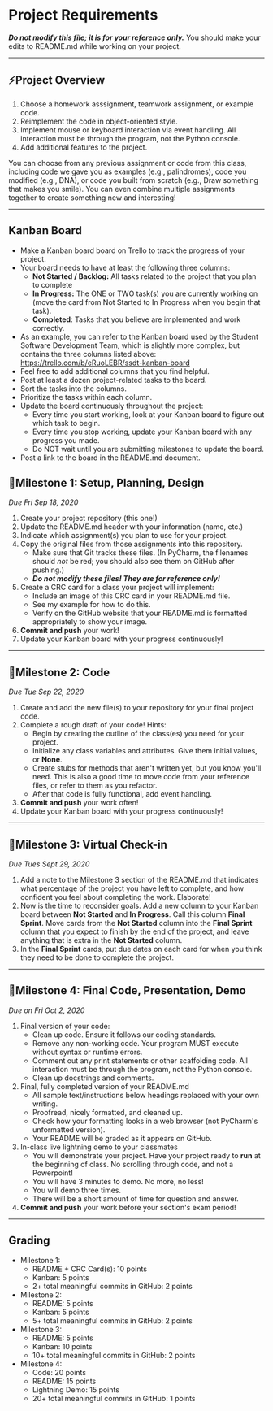 # Project Requirements
**_Do not modify this file; it is for your reference only._** 
You should make your edits to README.md while working on your project.

---

## ⚡️Project Overview

1. Choose a homework asssignment, teamwork assignment, or example code.
2. Reimplement the code in object-oriented style.
3. Implement mouse or keyboard interaction via event handling. All interaction must be through the program, not the Python console.
4. Add additional features to the project.

You can choose from any previous assignment or code from this class, 
including code we gave you as examples (e.g., palindromes), 
code you modified (e.g., DNA), or code you built from scratch 
(e.g., Draw something that makes you smile). You can even combine multiple
assignments together to create something new and interesting!

---

## Kanban Board
- Make a Kanban board board on Trello to track the progress of your project.
- Your board needs to have at least the following three columns:
    - **Not Started / Backlog:** All tasks related to the project that you plan to complete
    - **In Progress:** The ONE or TWO task(s) you are currently working on (move the card from Not Started to In Progress when you begin that task).
    - **Completed**: Tasks that you believe are implemented and work correctly.
- As an example, you can refer to the Kanban board used by the Student Software Development Team, which is slightly more complex, but contains the three columns listed above: https://trello.com/b/eRuoLEBR/ssdt-kanban-board
- Feel free to add additional columns that you find helpful.
- Post at least a dozen project-related tasks to the board.
- Sort the tasks into the columns.
- Prioritize the tasks within each column.
- Update the board continuously throughout the project: 
    - Every time you start working, look at your Kanban board to figure out which task to begin. 
    - Every time you stop working, update your Kanban board with any progress you made. 
    - Do NOT wait until you are submitting milestones to update the board. 
- Post a link to the board in the README.md document.

## 📌Milestone 1: Setup, Planning, Design
*Due Fri Sep 18, 2020*

1. Create your project repository (this one!) 
2. Update the README.md header with your information (name, etc.)
3. Indicate which assignment(s) you plan to use for your project.
4. Copy the original files from those assignments into this repository.
    - Make sure that Git tracks these files. (In PyCharm, the filenames should *not* be red; you should also see them on GitHub after pushing.)
    - _**Do not modify these files! They are for reference only!**_
5. Create a CRC card for a class your project will implement:
    - Include an image of this CRC card in your README.md file.
    - See my example for how to do this.
    - Verify on the GitHub website that your README.md is formatted appropriately to show your image.
6. **Commit and push** your work!
7. Update your Kanban board with your progress continuously! 


---

## 📌Milestone 2: Code
*Due Tue Sep 22, 2020*

1. Create and add the new file(s) to your repository for your final project code.
2. Complete a rough draft of your code! Hints:
    - Begin by creating the outline of the class(es) you need for your project.
    - Initialize any class variables and attributes. Give them initial values, or **None**.
    - Create stubs for methods that aren't written yet, but you know you'll need. This is also a good time to move code from your reference files, or refer to them as you refactor.
    - After that code is fully functional, add event handling.
3. **Commit and push** your work often!
4. Update your Kanban board with your progress continuously! 

---

## 📌Milestone 3: Virtual Check-in
*Due Tues Sept 29, 2020*

1. Add a note to the Milestone 3 section of the README.md that indicates what percentage of the project you have left to complete, and how confident you feel about completing the work. Elaborate!
2. Now is the time to reconsider goals. Add a new column to your Kanban board between **Not Started** and **In Progress**. Call this column **Final Sprint**. Move cards from the **Not Started** column into the **Final Sprint** column that you expect to finish by the end of the project, and leave anything that is extra in the **Not Started** column. 
3. In the **Final Sprint** cards, put due dates on each card for when you think they need to be done to complete the project. 

---

## 📌Milestone 4: Final Code, Presentation, Demo
*Due on Fri Oct 2, 2020*

1. Final version of your code:
    - Clean up code. Ensure it follows our coding standards.
    - Remove any non-working code. Your program MUST execute without syntax or runtime errors.
    - Comment out any print statements or other scaffolding code. All interaction must be through the program, not the Python console.
    - Clean up docstrings and comments.
2. Final, fully completed version of your README.md
    - All sample text/instructions below headings replaced with your own writing.
    - Proofread, nicely formatted, and cleaned up.
    - Check how your formatting looks in a web browser (not PyCharm's unformatted version).
    - Your README will be graded as it appears on GitHub.
3. In-class live lightning demo to your classmates
    - You will demonstrate your project. Have your project ready to **run** at the beginning of class. No scrolling through code, and not a Powerpoint! 
    - You will have 3 minutes to demo. No more, no less!
    - You will demo three times.
    - There will be a short amount of time for question and answer.
4. **Commit and push** your work before your section's exam period!

---
## Grading
- Milestone 1:
  - README + CRC Card(s): 10 points
  - Kanban: 5 points
  - 2+ total meaningful commits in GitHub: 2 points
- Milestone 2: 
  - README: 5 points
  - Kanban: 5 points
  - 5+ total meaningful commits in GitHub: 2 points
- Milestone 3: 
  - README: 5 points
  - Kanban: 10 points
  - 10+ total meaningful commits in GitHub: 2 points
- Milestone 4:
  - Code: 20 points
  - README: 15 points
  - Lightning Demo: 15 points 
  - 20+ total meaningful commits in GitHub: 1 points
